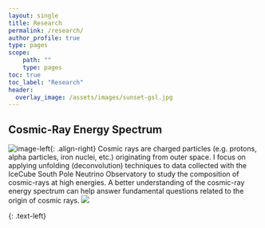 ```yaml
---
layout: single
title: Research
permalink: /research/
author_profile: true
type: pages
scope:
    path: ""
    type: pages
toc: true
toc_label: "Research"
header:
  overlay_image: /assets/images/sunset-gsl.jpg
---
```


## Cosmic-Ray Energy Spectrum

![image-left](/assets/images/bdt-small.png){: .align-right} Cosmic rays are charged particles
(e.g. protons, alpha particles, iron nuclei, etc.) originating from outer space. I focus on
 applying unfolding (deconvolution) techniques to data collected with the IceCube South Pole Neutrino Observatory to study the composition of cosmic-rays at high energies. 
A better  understanding of the cosmic-ray energy spectrum can help answer fundamental questions related to the origin of cosmic rays.
<img align="" src="http://latex.codecogs.com/svg.latex?N_{\text{side}} = 256" style="border: 0;"/>

{: .text-left}
